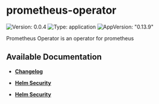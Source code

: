 # prometheus-operator

![Version: 0.0.4](https://img.shields.io/badge/Version-0.0.4-informational?style=flat-square) ![Type: application](https://img.shields.io/badge/Type-application-informational?style=flat-square) ![AppVersion: "0.13.9"](https://img.shields.io/badge/AppVersion-"0.13.9"-informational?style=flat-square)

Prometheus Operator is an operator for prometheus

## Available Documentation

- [**Changelog**](CHANGELOG)

- [**Helm Security**](container-security)

- [**Helm Security**](helm-security)

